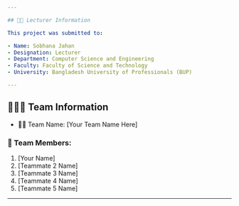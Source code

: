 ```yaml
---

## 👩‍🏫 Lecturer Information

This project was submitted to:

- Name: Sobhana Jahan  
- Designation: Lecturer  
- Department: Computer Science and Engineering  
- Faculty: Faculty of Science and Technology  
- University: Bangladesh University of Professionals (BUP)

---
```


## 👨‍👩‍👧 Team Information

- 🧑‍💻 Team Name: [Your Team Name Here]

### 👥 Team Members:

1. [Your Name]  
2. [Teammate 2 Name]  
3. [Teammate 3 Name]  
4. [Teammate 4 Name]  
5. [Teammate 5 Name]  

---
